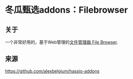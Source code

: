 # 冬瓜甄选addons：Filebrowser

## 关于

一个非常好用的，基于Web管理的[文件管理器 File Browser](https://filebrowser.org/).

## 来源

https://github.com/alexbelgium/hassio-addons
